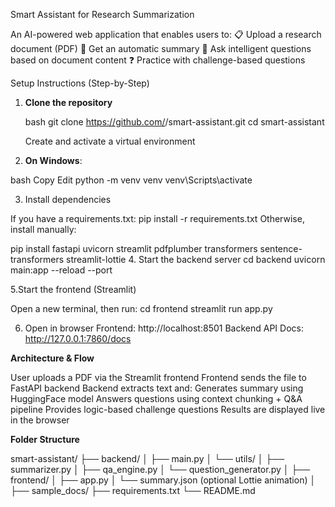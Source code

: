 Smart Assistant for Research Summarization

An AI-powered web application that enables users to:
 📋 Upload a research document (PDF)
 🧠 Get an automatic summary
 💬 Ask intelligent questions based on document content
 ❓ Practice with challenge-based questions

 Setup Instructions (Step-by-Step)

1. **Clone the repository**

   bash
   git clone https://github.com/<your-username>/smart-assistant.git
   cd smart-assistant

   Create and activate a virtual environment

2. **On Windows**:

bash
Copy
Edit
python -m venv venv
venv\Scripts\activate

3. Install dependencies

If you have a requirements.txt:
pip install -r requirements.txt
Otherwise, install manually:

pip install fastapi uvicorn streamlit pdfplumber transformers sentence-transformers streamlit-lottie
4. Start the backend server
cd backend
uvicorn main:app --reload --port 

5.Start the frontend (Streamlit)

Open a new terminal, then run:
cd frontend
streamlit run app.py

6. Open in browser
Frontend: http://localhost:8501
Backend API Docs: http://127.0.0.1:7860/docs

**Architecture & Flow**

User uploads a PDF via the Streamlit frontend
Frontend sends the file to FastAPI backend
Backend extracts text and:
Generates summary using HuggingFace model
Answers questions using context chunking + Q&A pipeline
Provides logic-based challenge questions
Results are displayed live in the browser

**Folder Structure**

smart-assistant/
├── backend/
│   ├── main.py
│   └── utils/
│       ├── summarizer.py
│       ├── qa_engine.py
│       └── question_generator.py
│
├── frontend/
│   ├── app.py
│   └── summary.json (optional Lottie animation)
│
├── sample_docs/
├── requirements.txt
└── README.md







